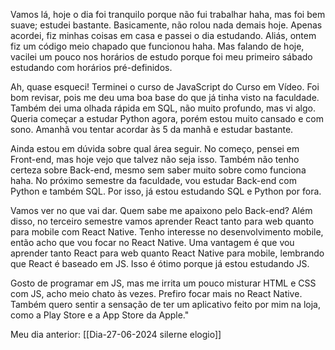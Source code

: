 Vamos lá, hoje o dia foi tranquilo porque não fui trabalhar haha, mas foi bem suave; estudei bastante. Basicamente, não rolou nada demais hoje. Apenas acordei, fiz minhas coisas em casa e passei o dia estudando. Aliás, ontem fiz um código meio chapado que funcionou haha. Mas falando de hoje, vacilei um pouco nos horários de estudo porque foi meu primeiro sábado estudando com horários pré-definidos.

Ah, quase esqueci! Terminei o curso de JavaScript do Curso em Vídeo. Foi bom revisar, pois me deu uma boa base do que já tinha visto na faculdade. Também dei uma olhada rápida em SQL, não muito profundo, mas vi algo. Queria começar a estudar Python agora, porém estou muito cansado e com sono. Amanhã vou tentar acordar às 5 da manhã e estudar bastante.

Ainda estou em dúvida sobre qual área seguir. No começo, pensei em Front-end, mas hoje vejo que talvez não seja isso. Também não tenho certeza sobre Back-end, mesmo sem saber muito sobre como funciona haha. No próximo semestre da faculdade, vou estudar Back-end com Python e também SQL. Por isso, já estou estudando SQL e Python por fora.

Vamos ver no que vai dar. Quem sabe me apaixono pelo Back-end? Além disso, no terceiro semestre vamos aprender React tanto para web quanto para mobile com React Native. Tenho interesse no desenvolvimento mobile, então acho que vou focar no React Native. Uma vantagem é que vou aprender tanto React para web quanto React Native para mobile, lembrando que React é baseado em JS. Isso é ótimo porque já estou estudando JS.

Gosto de programar em JS, mas me irrita um pouco misturar HTML e CSS com JS, acho meio chato às vezes. Prefiro focar mais no React Native. Também quero sentir a sensação de ter um aplicativo feito por mim na loja, como a Play Store e a App Store da Apple."

Meu dia anterior: [[Dia-27-06-2024 silerne elogio]]